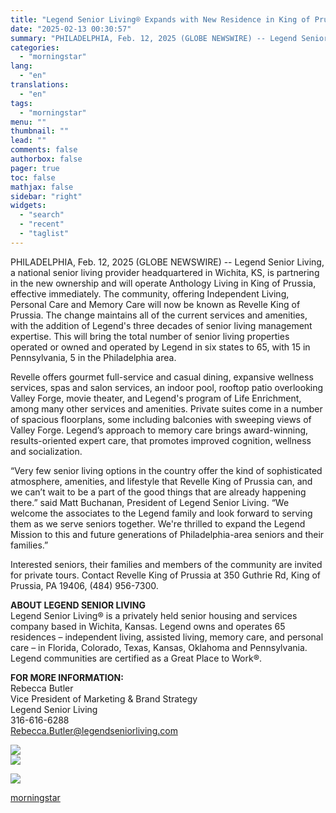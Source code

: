 ```yaml
---
title: "Legend Senior Living® Expands with New Residence in King of Prussia"
date: "2025-02-13 00:30:57"
summary: "PHILADELPHIA, Feb. 12, 2025 (GLOBE NEWSWIRE) -- Legend Senior Living, a national senior living provider headquartered in Wichita, KS, is partnering in the new ownership and will operate Anthology Living in King of Prussia, effective immediately. The community, offering Independent Living, Personal Care and Memory Care will now be known..."
categories:
  - "morningstar"
lang:
  - "en"
translations:
  - "en"
tags:
  - "morningstar"
menu: ""
thumbnail: ""
lead: ""
comments: false
authorbox: false
pager: true
toc: false
mathjax: false
sidebar: "right"
widgets:
  - "search"
  - "recent"
  - "taglist"
---
```


PHILADELPHIA, Feb. 12, 2025 (GLOBE NEWSWIRE) -- Legend Senior Living, a national senior living provider headquartered in Wichita, KS, is partnering in the new ownership and will operate Anthology Living in King of Prussia, effective immediately. The community, offering Independent Living, Personal Care and Memory Care will now be known as Revelle King of Prussia. The change maintains all of the current services and amenities, with the addition of Legend's three decades of senior living management expertise. This will bring the total number of senior living properties operated or owned and operated by Legend in six states to 65, with 15 in Pennsylvania, 5 in the Philadelphia area.

Revelle offers gourmet full-service and casual dining, expansive wellness services, spas and salon services, an indoor pool, rooftop patio overlooking Valley Forge, movie theater, and Legend's program of Life Enrichment, among many other services and amenities. Private suites come in a number of spacious floorplans, some including balconies with sweeping views of Valley Forge. Legend’s approach to memory care brings award-winning, results-oriented expert care, that promotes improved cognition, wellness and socialization.

“Very few senior living options in the country offer the kind of sophisticated atmosphere, amenities, and lifestyle that Revelle King of Prussia can, and we can’t wait to be a part of the good things that are already happening there.” said Matt Buchanan, President of Legend Senior Living. “We welcome the associates to the Legend family and look forward to serving them as we serve seniors together. We're thrilled to expand the Legend Mission to this and future generations of Philadelphia-area seniors and their families.”   
  
Interested seniors, their families and members of the community are invited for private tours. Contact Revelle King of Prussia at 350 Guthrie Rd, King of Prussia, PA 19406, (484) 956-7300.

**ABOUT LEGEND SENIOR LIVING**  
Legend Senior Living® is a privately held senior housing and services company based in Wichita, Kansas. Legend owns and operates 65 residences – independent living, assisted living, memory care, and personal care – in Florida, Colorado, Texas, Kansas, Oklahoma and Pennsylvania. Legend communities are certified as a Great Place to Work®.

**FOR MORE INFORMATION:**  
Rebecca Butler                                          
Vice President of Marketing & Brand Strategy  
Legend Senior Living  
316-616-6288  
Rebecca.Butler@legendseniorliving.com

 ![](https://www.globenewswire.com/newsroom/ti?nf=OTM1NzM2MiM2NzQ4MTAyIzIyNTIxMTg=)   
 ![](https://ml.globenewswire.com/media/M2NhOGUyOGYtYzg5ZC00MWRkLThkOTktYTdmMWZhYmE1Y2EwLTEyNjM2NzE=/tiny/Legend-Senior-Living.png)

 [![](https://ml.globenewswire.com/media/6ac38cb9-2e04-40fe-82c1-63dbc634b3b0/small/legend-senior-living-logo-2c-pantone-coated-jpg.jpg)](https://www.globenewswire.com/NewsRoom/AttachmentNg/6ac38cb9-2e04-40fe-82c1-63dbc634b3b0)

[morningstar](https://www.morningstar.com/news/globe-newswire/9357362/legend-senior-living-expands-with-new-residence-in-king-of-prussia)

